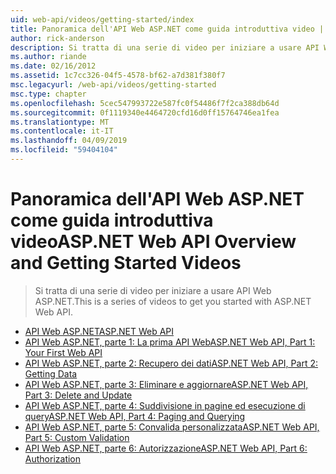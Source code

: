 ```yaml
---
uid: web-api/videos/getting-started/index
title: Panoramica dell'API Web ASP.NET come guida introduttiva video | Microsoft Docs
author: rick-anderson
description: Si tratta di una serie di video per iniziare a usare API Web ASP.NET.
ms.author: riande
ms.date: 02/16/2012
ms.assetid: 1c7cc326-04f5-4578-bf62-a7d381f380f7
msc.legacyurl: /web-api/videos/getting-started
msc.type: chapter
ms.openlocfilehash: 5cec547993722e587fc0f54486f7f2ca388db64d
ms.sourcegitcommit: 0f1119340e4464720cfd16d0ff15764746ea1fea
ms.translationtype: MT
ms.contentlocale: it-IT
ms.lasthandoff: 04/09/2019
ms.locfileid: "59404104"
---
```

# <a name="aspnet-web-api-overview-and-getting-started-videos"></a><span data-ttu-id="2786e-103">Panoramica dell'API Web ASP.NET come guida introduttiva video</span><span class="sxs-lookup"><span data-stu-id="2786e-103">ASP.NET Web API Overview and Getting Started Videos</span></span>

> <span data-ttu-id="2786e-104">Si tratta di una serie di video per iniziare a usare API Web ASP.NET.</span><span class="sxs-lookup"><span data-stu-id="2786e-104">This is a series of videos to get you started with ASP.NET Web API.</span></span>


- [<span data-ttu-id="2786e-105">API Web ASP.NET</span><span class="sxs-lookup"><span data-stu-id="2786e-105">ASP.NET Web API</span></span>](aspnet-web-api.md)
- [<span data-ttu-id="2786e-106">API Web ASP.NET, parte 1: La prima API Web</span><span class="sxs-lookup"><span data-stu-id="2786e-106">ASP.NET Web API, Part 1: Your First Web API</span></span>](your-first-web-api.md)
- [<span data-ttu-id="2786e-107">API Web ASP.NET, parte 2: Recupero dei dati</span><span class="sxs-lookup"><span data-stu-id="2786e-107">ASP.NET Web API, Part 2: Getting Data</span></span>](getting-data.md)
- [<span data-ttu-id="2786e-108">API Web ASP.NET, parte 3: Eliminare e aggiornare</span><span class="sxs-lookup"><span data-stu-id="2786e-108">ASP.NET Web API, Part 3: Delete and Update</span></span>](delete-and-update.md)
- [<span data-ttu-id="2786e-109">API Web ASP.NET, parte 4: Suddivisione in pagine ed esecuzione di query</span><span class="sxs-lookup"><span data-stu-id="2786e-109">ASP.NET Web API, Part 4: Paging and Querying</span></span>](paging-and-querying.md)
- [<span data-ttu-id="2786e-110">API Web ASP.NET, parte 5: Convalida personalizzata</span><span class="sxs-lookup"><span data-stu-id="2786e-110">ASP.NET Web API, Part 5: Custom Validation</span></span>](custom-validation.md)
- [<span data-ttu-id="2786e-111">API Web ASP.NET, parte 6: Autorizzazione</span><span class="sxs-lookup"><span data-stu-id="2786e-111">ASP.NET Web API, Part 6: Authorization</span></span>](authorization.md)
